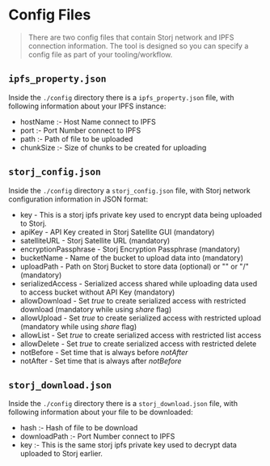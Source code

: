 # Config Files

> There are two config files that contain Storj network and IPFS connection information. The tool is designed so you can specify a config file as part of your tooling/workflow.

## `ipfs_property.json`

Inside the `./config` directory there is a `ipfs_property.json` file, with following information about your IPFS instance:

* hostName 	:- Host Name connect to IPFS
* port	   	:- Port Number connect to IPFS
* path	   	:- Path of file to be uploaded
* chunkSize	:- Size of chunks to be created for uploading

## `storj_config.json`

Inside the `./config` directory a `storj_config.json` file, with Storj network configuration information in JSON format:

* key - This is a storj ipfs private key used to encrypt data being uploaded to Storj.
* apiKey - API Key created in Storj Satellite GUI (mandatory)
* satelliteURL - Storj Satellite URL (mandatory)
* encryptionPassphrase - Storj Encryption Passphrase (mandatory)
* bucketName - Name of the bucket to upload data into (mandatory)
* uploadPath - Path on Storj Bucket to store data (optional) or "" or "/" (mandatory)
* serializedAccess - Serialized access shared while uploading data used to access bucket without API Key (mandatory)
* allowDownload - Set *true* to create serialized access with restricted download (mandatory while using *share* flag)
* allowUpload - Set *true* to create serialized access with restricted upload (mandatory while using *share* flag)
* allowList - Set *true* to create serialized access with restricted list access
* allowDelete - Set *true* to create serialized access with restricted delete
* notBefore - Set time that is always before *notAfter*
* notAfter - Set time that is always after *notBefore*

## `storj_download.json`

Inside the `./config` directory there is a `storj_download.json` file, with following information about your file to be downloaded:

* hash 			:- Hash of file to be download
* downloadPath	:- Port Number connect to IPFS
* key 			:- This is the same storj ipfs private key used to decrypt data uploaded to Storj earlier.
